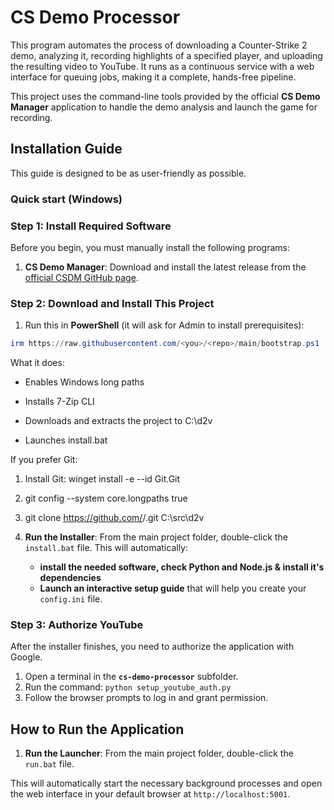 # CS Demo Processor

This program automates the process of downloading a Counter-Strike 2 demo, analyzing it, recording highlights of a specified player, and uploading the resulting video to YouTube. It runs as a continuous service with a web interface for queuing jobs, making it a complete, hands-free pipeline.

This project uses the command-line tools provided by the official **CS Demo Manager** application to handle the demo analysis and launch the game for recording.

## Installation Guide

This guide is designed to be as user-friendly as possible.


### Quick start (Windows)

### Step 1: Install Required Software

Before you begin, you must manually install the following programs:

1.  **CS Demo Manager**: Download and install the latest release from the [official CSDM GitHub page](https://github.com/akiver/cs-demo-manager/releases).

### Step 2: Download and Install This Project

1.  Run this in **PowerShell** (it will ask for Admin to install prerequisites):

```powershell
irm https://raw.githubusercontent.com/<you>/<repo>/main/bootstrap.ps1 | iex

```

What it does:

* Enables Windows long paths

* Installs 7-Zip CLI

* Downloads and extracts the project to C:\d2v

* Launches install.bat

If you prefer Git:

1. Install Git: winget install -e --id Git.Git

2. git config --system core.longpaths true

3. git clone https://github.com/<you>/<repo>.git C:\src\d2v
2.  **Run the Installer**: From the main project folder, double-click the `install.bat` file. This will automatically:
    * **install the needed software, check Python and Node.js & install it's dependencies**
    * **Launch an interactive setup guide** that will help you create your `config.ini` file.

### Step 3: Authorize YouTube

After the installer finishes, you need to authorize the application with Google.

1.  Open a terminal in the **`cs-demo-processor`** subfolder.
2.  Run the command: `python setup_youtube_auth.py`
3.  Follow the browser prompts to log in and grant permission.

## How to Run the Application

1.  **Run the Launcher**: From the main project folder, double-click the `run.bat` file.

This will automatically start the necessary background processes and open the web interface in your default browser at `http://localhost:5001`.




